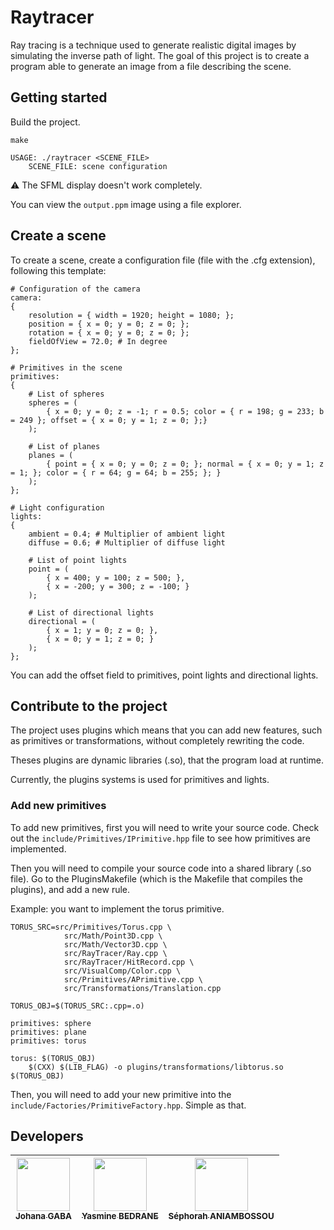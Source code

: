 # Raytracer

Ray tracing is a technique used to generate realistic digital images by simulating the inverse path of light. The goal of this project is to create a program able to generate an image from a file describing the scene.

## Getting started

Build the project.
```
make
```

```
USAGE: ./raytracer <SCENE_FILE>
	SCENE_FILE: scene configuration
```

⚠️ The SFML display doesn't work completely.

You can view the `output.ppm` image using a file explorer.

## Create a scene

To create a scene, create a configuration file (file with the .cfg extension), following this template:

```
# Configuration of the camera
camera:
{
    resolution = { width = 1920; height = 1080; };
    position = { x = 0; y = 0; z = 0; };
    rotation = { x = 0; y = 0; z = 0; };
    fieldOfView = 72.0; # In degree
};

# Primitives in the scene
primitives:
{
    # List of spheres
    spheres = (
        { x = 0; y = 0; z = -1; r = 0.5; color = { r = 198; g = 233; b = 249 }; offset = { x = 0; y = 1; z = 0; };}
    );

    # List of planes
    planes = (
        { point = { x = 0; y = 0; z = 0; }; normal = { x = 0; y = 1; z = 1; }; color = { r = 64; g = 64; b = 255; }; }
    );
};

# Light configuration
lights:
{
    ambient = 0.4; # Multiplier of ambient light
    diffuse = 0.6; # Multiplier of diffuse light

    # List of point lights
    point = (
        { x = 400; y = 100; z = 500; },
        { x = -200; y = 300; z = -100; }
    );

    # List of directional lights
    directional = (
        { x = 1; y = 0; z = 0; },
        { x = 0; y = 1; z = 0; }
    );
};
```

You can add the offset field to primitives, point lights and directional lights.

## Contribute to the project

The project uses plugins which means that you can add new features, such as primitives or transformations, without completely rewriting the code.

Theses plugins are dynamic libraries (.so), that the program load at runtime.

Currently, the plugins systems is used for primitives and lights.

### Add new primitives

To add new primitives, first you will need to write your source code. Check out the `include/Primitives/IPrimitive.hpp` file to see how primitives are implemented.

Then you will need to compile your source code into a shared library (.so file).
Go to the PluginsMakefile (which is the Makefile that compiles the plugins), and add a new rule.

Example: you want to implement the torus primitive.

```
TORUS_SRC=src/Primitives/Torus.cpp \
			src/Math/Point3D.cpp \
			src/Math/Vector3D.cpp \
			src/RayTracer/Ray.cpp \
			src/RayTracer/HitRecord.cpp \
			src/VisualComp/Color.cpp \
			src/Primitives/APrimitive.cpp \
			src/Transformations/Translation.cpp

TORUS_OBJ=$(TORUS_SRC:.cpp=.o)
```

```
primitives: sphere
primitives: plane
primitives: torus

torus: $(TORUS_OBJ)
	$(CXX) $(LIB_FLAG) -o plugins/transformations/libtorus.so $(TORUS_OBJ)

```

Then, you will need to add your new primitive into the `include/Factories/PrimitiveFactory.hpp`. Simple as that.

## Developers

| [<img src="https://github.com/ivsgabi.png?size=85" width=85><br><sub>Johana GABA</sub>](https://github.com/ivsgabi) | [<img src="https://github.com/yasssb.png?size=85" width=85><br><sub>Yasmine BEDRANE</sub>](https://github.com/yasssb) | [<img src="https://github.com/sephorah.png?size=85" width=85><br><sub>Séphorah ANIAMBOSSOU</sub>](https://github.com/sephorah)
| :---: | :---: | :---: |
